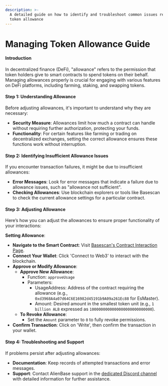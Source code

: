 ```yaml
---
description: >-
  A detailed guide on how to identify and troubleshoot common issues related to
  token allowance
---
```


# Managing Token Allowance Guide

#### Introduction

In decentralized finance (DeFi), "allowance" refers to the permission that token holders give to smart contracts to spend tokens on their behalf. Managing allowances properly is crucial for engaging with various features on DeFi platforms, including farming, staking, and swapping tokens.

#### **Step 1: Understanding Allowance**

Before adjusting allowances, it's important to understand why they are necessary:

* **Security Measure**: Allowances limit how much a contract can handle without requiring further authorization, protecting your funds.
* **Functionality**: For certain features like farming or trading on decentralized exchanges, setting the correct allowance ensures these functions work without interruption.

#### **Step 2: Identifying Insufficient Allowance Issues**

If you encounter transaction failures, it might be due to insufficient allowances:

* **Error Messages**: Look for error messages that indicate a failure due to allowance issues, such as "allowance not sufficient".
* **Checking Allowances**: Use blockchain explorers or tools like Basescan to check the current allowance settings for a particular contract.

#### **Step 3: Adjusting Allowance**

Here’s how you can adjust the allowances to ensure proper functionality of your interactions:

**Setting Allowance**:

* **Navigate to the Smart Contract**: Visit [Basescan's Contract Interaction Page](https://basescan.org/token/0x365c6d588e8611125De3bEA5B9280C304FA54113#writeContract).
* **Connect Your Wallet**: Click 'Connect to Web3' to interact with the blockchain.
* **Approve or Modify Allowance**:
  * **Approve New Allowance**:
    * Function: `approveUsage`
    * Parameters:
      * UsageAddress: Address of the contract requiring the allowance (e.g., `0xd3968A4a07d64C6E16982d45191b9A09a261Ec88` for EsMaster).
      * Amount: Desired amount in the smallest token unit (e.g., `1 billion ALB` expressed as `1000000000000000000000000000`).
  * **To Revoke Allowance**:
    * Set the `Amount` parameter to `0` to fully revoke permissions.
* **Confirm Transaction**: Click on 'Write', then confirm the transaction in your wallet.

#### **Step 4: Troubleshooting and Support**

If problems persist after adjusting allowances:

* **Documentation**: Keep records of attempted transactions and error messages.
* **Support**: Contact AlienBase support in the [dedicated Discord channel](https://discord.com/channels/1151515107587792896/1151602990860484618) with detailed information for further assistance.

